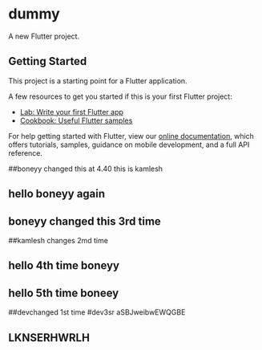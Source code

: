# dummy

A new Flutter project.

## Getting Started

This project is a starting point for a Flutter application.

A few resources to get you started if this is your first Flutter project:

- [Lab: Write your first Flutter app](https://flutter.dev/docs/get-started/codelab)
- [Cookbook: Useful Flutter samples](https://flutter.dev/docs/cookbook)

For help getting started with Flutter, view our
[online documentation](https://flutter.dev/docs), which offers tutorials,
samples, guidance on mobile development, and a full API reference.


##boneyy changed this at 4.40
this is kamlesh
## hello boneyy again
## boneyy changed this 3rd time

##kamlesh changes 2md time

## hello 4th time boneyy
## hello 5th time boneey

##devchanged 1st time
#dev3sr
aSBJweibwEWQGBE
## LKNSERHWRLH
